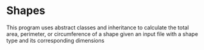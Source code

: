 # Shapes
This program uses abstract classes and inheritance to calculate the total area, perimeter, or circumference of a shape given an input file with a shape type and its corresponding dimensions
